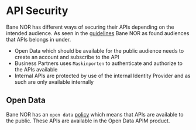 # API Security

Bane NOR has different ways of securing their APIs depending on the intended audience. As seen in the [guidelines](../../guidelines/integration.md) Bane NOR as found audiences that APIs belongs in under.

- Open Data which should be available for the public audience needs to create an account and subscribe to the API
- Business Partners uses `Maskinporten` to authenticate and authorize to the APIs available
- Internal APIs are protected by use of the internal Identity Provider and as such are only available internally

## Open Data

Bane NOR has an `open data` [policy](https://banenor.no/Om-oss/Apne-data-fra-Bane-NOR/) which means that APIs are available to the public. These APIs are available in the Open Data APIM product.
